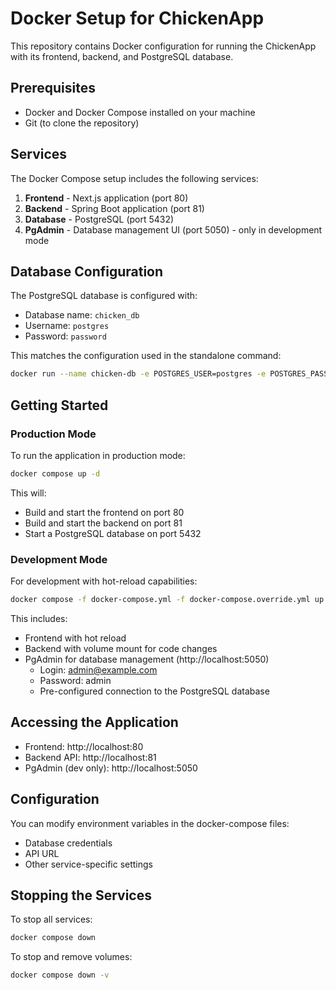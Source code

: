 # Docker Setup for ChickenApp

This repository contains Docker configuration for running the ChickenApp with its frontend, backend, and PostgreSQL database.

## Prerequisites

- Docker and Docker Compose installed on your machine
- Git (to clone the repository)

## Services

The Docker Compose setup includes the following services:

1. **Frontend** - Next.js application (port 80)
2. **Backend** - Spring Boot application (port 81)
3. **Database** - PostgreSQL (port 5432)
4. **PgAdmin** - Database management UI (port 5050) - only in development mode

## Database Configuration

The PostgreSQL database is configured with:
- Database name: `chicken_db`
- Username: `postgres`
- Password: `password`

This matches the configuration used in the standalone command:
```bash
docker run --name chicken-db -e POSTGRES_USER=postgres -e POSTGRES_PASSWORD=password -e POSTGRES_DB=chicken_db -p 5432:5432 -d postgres
```

## Getting Started

### Production Mode

To run the application in production mode:

```bash
docker compose up -d
```

This will:
- Build and start the frontend on port 80
- Build and start the backend on port 81
- Start a PostgreSQL database on port 5432

### Development Mode

For development with hot-reload capabilities:

```bash
docker compose -f docker-compose.yml -f docker-compose.override.yml up -d
```

This includes:
- Frontend with hot reload
- Backend with volume mount for code changes
- PgAdmin for database management (http://localhost:5050)
  - Login: admin@example.com
  - Password: admin
  - Pre-configured connection to the PostgreSQL database

## Accessing the Application

- Frontend: http://localhost:80
- Backend API: http://localhost:81
- PgAdmin (dev only): http://localhost:5050

## Configuration

You can modify environment variables in the docker-compose files:

- Database credentials
- API URL
- Other service-specific settings

## Stopping the Services

To stop all services:

```bash
docker compose down
```

To stop and remove volumes:

```bash
docker compose down -v
``` 
